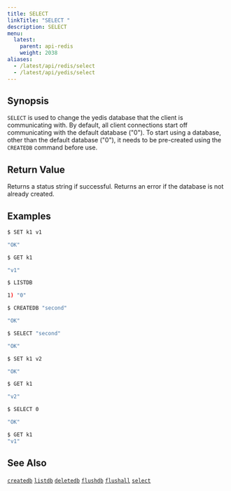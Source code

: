 ```yaml
---
title: SELECT
linkTitle: "SELECT "
description: SELECT
menu:
  latest:
    parent: api-redis
    weight: 2038
aliases:
  - /latest/api/redis/select
  - /latest/api/yedis/select
---
```


## Synopsis

`SELECT` is used to change the yedis database that the client is communicating with. By default, all client connections start off communicating with the default database ("0"). To start using a database, other than the default database ("0"), it needs to be pre-created using the `CREATEDB` command before use.

## Return Value
Returns a status string if successful. Returns an error if the database is not already created.

## Examples
```{.sh .copy .separator-dollar}
$ SET k1 v1
```
```sh
"OK"
```
```{.sh .copy .separator-dollar}
$ GET k1
```
```sh
"v1"
```
```{.sh .copy .separator-dollar}
$ LISTDB
```
```sh
1) "0"
```
```{.sh .copy .separator-dollar}
$ CREATEDB "second"
```
```sh
"OK"
```
```{.sh .copy .separator-dollar}
$ SELECT "second"
```
```sh
"OK"
```
```{.sh .copy .separator-dollar}
$ SET k1 v2
```
```sh
"OK"
```
```{.sh .copy .separator-dollar}
$ GET k1
```
```sh
"v2"
```
```{.sh .copy .separator-dollar}
$ SELECT 0
```
```sh
"OK"
```
```{.sh .copy .separator-dollar}
$ GET k1
"v1"
```

## See Also
[`createdb`](../createdb/)
[`listdb`](../listdb/)
[`deletedb`](../deletedb/)
[`flushdb`](../flushdb/)
[`flushall`](../flushall/)
[`select`](../select/)
